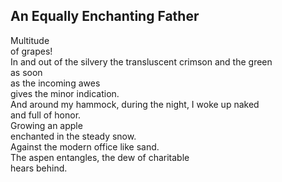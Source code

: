 An Equally Enchanting Father
----------------------------
Multitude  
of grapes!  
In and out of the silvery the transluscent crimson and the green  
as soon  
as the incoming awes  
gives the minor indication.  
And around my hammock, during the night, I woke up naked  
and full of honor.  
Growing an apple  
enchanted in the steady snow.  
Against the modern office like sand.  
The aspen entangles, the dew of charitable  
hears behind.  
